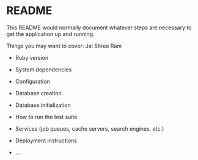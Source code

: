 # README

This README would normally document whatever steps are necessary to get the
application up and running.

Things you may want to cover:
Jai Shree Ram
* Ruby version

* System dependencies

* Configuration

* Database creation

* Database initialization

* How to run the test suite

* Services (job queues, cache servers, search engines, etc.)

* Deployment instructions

* ...
